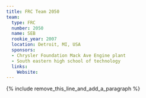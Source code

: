 ```yaml
---
title: FRC Team 2050
team:
  type: FRC
  number: 2050
  name: SEB
  rookie_year: 2007
  location: Detroit, MI, USA
  sponsors:
  - Chrysler Foundation Mack Ave Engine plant
  - South eastern high school of technology
  links:
    Website:
---
```


{% include remove_this_line_and_add_a_paragraph %}